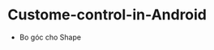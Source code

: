 # Custome-control-in-Android

- Bo góc cho Shape
<shape
    xmlns:android="http://schemas.android.com/apk/res/android"
    android:shape="rectangle">
    <solid android:color="#00ffffff" />
    <padding
        android:left="6dp"
        android:top="6dp"
        android:right="6dp"
        android:bottom="6dp" />
    <corners android:radius="12dp" />
    <stroke android:width="1dp" android:color="#000" />
</shape>
